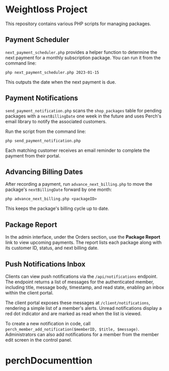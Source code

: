 # Weightloss Project

This repository contains various PHP scripts for managing packages.

## Payment Scheduler

`next_payment_scheduler.php` provides a helper function to determine the next payment
for a monthly subscription package. You can run it from the command line:

```
php next_payment_scheduler.php 2023-01-15
```

This outputs the date when the next payment is due.

## Payment Notifications

`send_payment_notification.php` scans the `shop_packages` table for
pending packages with a `nextBillingDate` one week in the future and uses
Perch's email library to notify the associated customers.

Run the script from the command line:

```
php send_payment_notification.php
```

Each matching customer receives an email reminder to complete the payment
from their portal.

## Advancing Billing Dates

After recording a payment, run `advance_next_billing.php` to move the
package's `nextBillingDate` forward by one month:

```
php advance_next_billing.php <packageID>
```

This keeps the package's billing cycle up to date.

## Package Report

In the admin interface, under the Orders section, use the **Package Report** link to view upcoming payments. The report lists each package along with its customer ID, status, and next billing date.

## Push Notifications Inbox

Clients can view push notifications via the `/api/notifications` endpoint. The endpoint returns a list of messages for the authenticated member, including title, message body, timestamp, and read state, enabling an inbox within the client portal.

The client portal exposes these messages at `/client/notifications`, rendering a simple list of a member's alerts.
Unread notifications display a red dot indicator and are marked as read when the list is viewed.

To create a new notification in code, call `perch_member_add_notification($memberID, $title, $message)`.
Administrators can also add notifications for a member from the member edit screen in the control panel.


# perchDocumenttion
